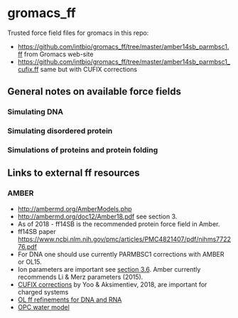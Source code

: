 # gromacs_ff
Trusted force field files for gromacs in this repo:

- https://github.com/intbio/gromacs_ff/tree/master/amber14sb_parmbsc1.ff from Gromacs web-site
- https://github.com/intbio/gromacs_ff/tree/master/amber14sb_parmbsc1_cufix.ff same but with CUFIX corrections

## General notes on available force fields
### Simulating DNA

### Simulating disordered protein

### Simulations of proteins and protein folding

## Links to external ff resources
### AMBER
- http://ambermd.org/AmberModels.php
- http://ambermd.org/doc12/Amber18.pdf see section 3.
- As of 2018 -  ff14SB is the recommended protein force field in Amber.
- ff14SB paper https://www.ncbi.nlm.nih.gov/pmc/articles/PMC4821407/pdf/nihms772276.pdf
- For DNA one should use currently  PARMBSC1 corrections with AMBER or OL15.
- Ion parameters are important see [section 3.6](http://ambermd.org/doc12/Amber18.pdf). Amber currently recommends Li & Merz parameters (2015).
- [CUFIX corrections](http://bionano.physics.illinois.edu/CUFIX) by Yoo & Aksimentiev, 2018, are important for charged systems
- [OL ff refinements for DNA and RNA](https://fch.upol.cz/ff_ol/index.php)
- [OPC water model](https://bioinformatics.cs.vt.edu/~izadi/)



 
